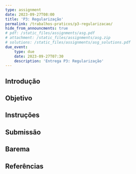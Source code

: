 ```yaml
---
type: assignment
date: 2023-09-27T08:00
title: 'P3: Regularização'
permalink: /trabalhos-praticos/p3-regularizacao/
hide_from_announcments: true
# pdf: /static_files/assignments/asg.pdf
# attachment: /static_files/assignments/asg.zip
# solutions: /static_files/assignments/asg_solutions.pdf
due_event: 
    type: due
    date: 2023-09-27T07:30
    description: 'Entrega P3: Regularização'
---
```


## Introdução

## Objetivo

## Instruções

## Submissão

## Barema

## Referências